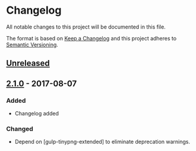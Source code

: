 # Changelog
All notable changes to this project will be documented in this file.

The format is based on [Keep a Changelog](http://keepachangelog.com/en/1.0.0/)
and this project adheres to [Semantic Versioning](http://semver.org/spec/v2.0.0.html).

## [Unreleased]

## [2.1.0] - 2017-08-07
### Added
- Changelog added

### Changed
- Depend on [gulp-tinypng-extended] to eliminate deprecation warnings.

[Unreleased]: https://github.com/ethanclevenger91/elixir-tinypng/compare/2.1.0...HEAD
[2.1.0]: https://github.com/ethanclevenger91/elixir-tinypng/compare/v1.0.1...2.1.0
